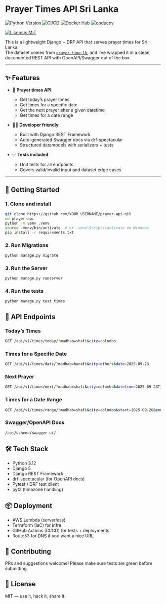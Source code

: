 # Prayer Times API Sri Lanka

[![Python Version](https://img.shields.io/badge/python-3.12-blue.svg)](https://www.python.org/downloads/release/python-3120/)
[![CI/CD](https://github.com/fypabdu/prayer-api/actions/workflows/ci.yml/badge.svg)](https://github.com/fypabdu/prayer-api/actions/workflows/ci.yml)
[![Docker Hub](https://img.shields.io/docker/v/abu99/prayer-api?sort=semver)](https://hub.docker.com/r/abu99/prayer-api)
[![codecov](https://codecov.io/gh/fypabdu/prayer-api/branch/main/graph/badge.svg?token=<CODECOV_TOKEN>)](https://codecov.io/gh/fypabdu/prayer-api)

[![License: MIT](https://img.shields.io/badge/License-MIT-yellow.svg)](LICENSE)

This is a lightweight Django + DRF API that serves prayer times for Sri Lanka.  
The dataset comes from [`prayer-time-lk`](https://github.com/thani-sh/prayer-time-lk/tree/main/data), and I’ve wrapped it in a clean, documented REST API with OpenAPI/Swagger out of the box.

---

## ✨ Features

- 🕌 **Prayer times API**  
  - Get today’s prayer times  
  - Get times for a specific date  
  - Get the next prayer after a given datetime  
  - Get times for a date range  

- 🧑‍💻 **Developer friendly**  
  - Built with Django REST Framework  
  - Auto-generated Swagger docs via drf-spectacular  
  - Structured datamodels with serializers + tests  

- ✅ **Tests included**  
  - Unit tests for all endpoints  
  - Covers valid/invalid input and dataset edge cases  

---

## 🚀 Getting Started

### 1. Clone and install
```bash
git clone https://github.com/YOUR_USERNAME/prayer-api.git
cd prayer-api
python -m venv .venv
source .venv/bin/activate  # or .venv\Scripts\activate on Windows
pip install -r requirements.txt
```

### 2. Run Migrations

```bash
python manage.py migrate
```

### 3. Run the Server
```bash
python manage.py runserver
```

### 4. Run the tests
```bash
python manage.py test times
```

## 📡 API Endpoints
### Today’s Times
```bash
GET /api/v1/times/today/?madhab=shafi&city=colombo
```

### Times for a Specific Date
```bash
GET /api/v1/times/date/?madhab=hanafi&city=others&date=2025-09-23
```

### Next Prayer
```bash
GET /api/v1/times/next/?madhab=shafi&city=colombo&datetime=2025-09-23T15:45
```

### Times for a Date Range
```bash
GET /api/v1/times/range/?madhab=shafi&city=colombo&start=2025-09-20&end=2025-09-22
```

### Swagger/OpenAPI Docs
```bash
/api/schema/swagger-ui/
```


## 🛠 Tech Stack

* Python 3.12
* Django 5
* Django REST Framework
* drf-spectacular (for OpenAPI docs)
* Pytest / DRF test client
* pytz (timezone handling)

## 📦 Deployment


* AWS Lambda (serverless)
* Terraform (IaC) for infra
* GitHub Actions (CI/CD) for tests + deployments
* Route53 for DNS if you want a nice URL


## 🤝 Contributing 

PRs and suggestions welcome! Please make sure tests are green before submitting.


## 📄 License
MIT — use it, hack it, share it.

